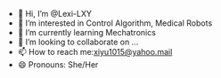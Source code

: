 - 👋 Hi, I’m @Lexi-LXY
- 👀 I’m interested in Control Algorithm, Medical Robots
- 🌱 I’m currently learning Mechatronics 
- 💞️ I’m looking to collaborate on ...
- 📫 How to reach me:xiyu1015@yahoo.mail  
- 😄 Pronouns: She/Her    

<!---
Lexi-LXY/Lexi-LXY is a ✨ special ✨ repository because its `README.md` (this file) appears on your GitHub profile.
You can click the Preview link to take a look at your changes.
--->
